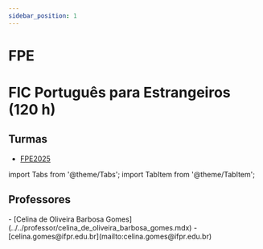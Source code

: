 ```yaml
---
sidebar_position: 1
---
```


# FPE

# FIC Português para Estrangeiros (120 h)

## Turmas

- [FPE2025](fpe2025)

import Tabs from '@theme/Tabs';
import TabItem from '@theme/TabItem';

## Professores

<Tabs>
  <TabItem value="nome" label="Nome" default>
    - [Celina de Oliveira Barbosa Gomes](../../professor/celina_de_oliveira_barbosa_gomes.mdx)
  </TabItem>
  <TabItem value="email" label="E-mail" default>
    - [celina.gomes@ifpr.edu.br](mailto:celina.gomes@ifpr.edu.br)
  </TabItem>
</Tabs>